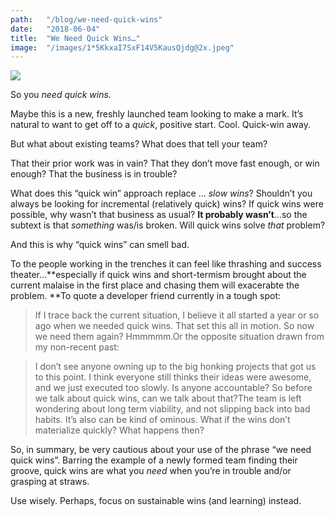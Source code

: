 ```yaml
---
path:	"/blog/we-need-quick-wins"
date:	"2018-06-04"
title:	"We Need Quick Wins…"
image:	"/images/1*5KkxaI7SxF14V5KausQjdg@2x.jpeg"
---
```


![](/images/1*5KkxaI7SxF14V5KausQjdg@2x.jpeg)

So you *need quick wins.*

Maybe this is a new, freshly launched team looking to make a mark. It’s natural to want to get off to a *quick*, positive start. Cool. Quick-win away.

But what about existing teams? What does that tell your team?

That their prior work was in vain? That they don’t move fast enough, or win enough? That the business is in trouble?

What does this “quick win” approach replace … *slow wins*? Shouldn’t you always be looking for incremental (relatively quick) wins? If quick wins were possible, why wasn’t that business as usual? **It probably wasn’t**…so the subtext is that *something* was/is broken. Will quick wins solve *that* problem?

And this is why “quick wins” can smell bad.

To the people working in the trenches it can feel like thrashing and success theater…**especially if quick wins and short-termism brought about the current malaise in the first place and chasing them will exacerabte the problem. **To quote a developer friend currently in a tough spot:


> If I trace back the current situation, I believe it all started a year or so ago when we needed quick wins. That set this all in motion. So now we need them again? Hmmmmm.Or the opposite situation drawn from my non-recent past:


> I don’t see anyone owning up to the big honking projects that got us to this point. I think everyone still thinks their ideas were awesome, and we just executed too slowly. Is anyone accountable? So before we talk about quick wins, can we talk about that?The team is left wondering about long term viability, and not slipping back into bad habits. It’s also can be kind of ominous. What if the wins don’t materialize quickly? What happens then?

So, in summary, be very cautious about your use of the phrase “we need quick wins”. Barring the example of a newly formed team finding their groove, quick wins are what you *need* when you’re in trouble and/or grasping at straws.

Use wisely. Perhaps, focus on sustainable wins (and learning) instead.

